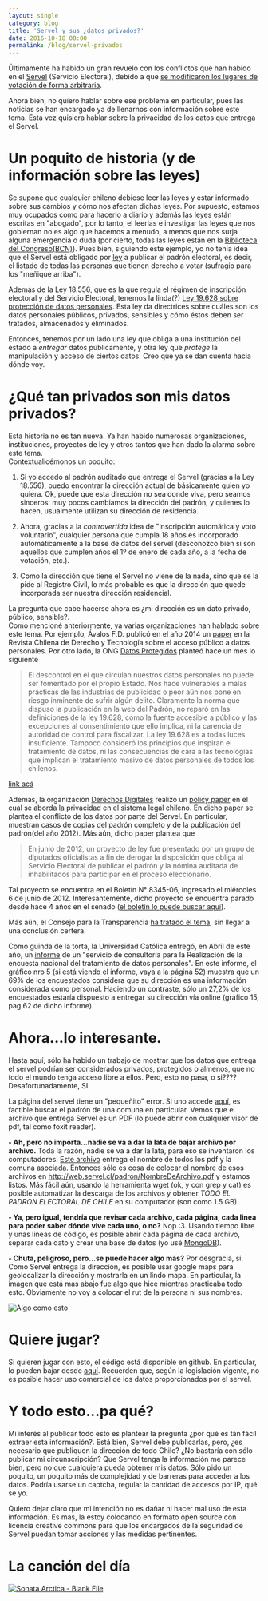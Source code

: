 ```yaml
---
layout: single
category: blog
title: 'Servel y sus ¿datos privados?'
date: 2016-10-18 08:00
permalink: /blog/servel-privados
---
```



Últimamente ha habido un gran revuelo con los conflictos que han habido en el [Servel](http://www.servel.cl)  (Servicio Electoral), debido a que [se modificaron los lugares de votación de forma arbitraria](http://www.24horas.cl/municipales-2016/registro-civil-contradice-al-servel-y-afirma-que-cambios-de-domicilio-afectan-a-17-mil-chilenos-2161520).

Ahora bien, no quiero hablar sobre ese problema en particular, pues las noticias se han encargado ya de llenarnos con información sobre este tema.  Esta vez quisiera hablar sobre la privacidad de los datos que entrega el Servel.

# Un poquito de historia (y de información sobre las leyes)
Se supone que cualquier chileno debiese leer las leyes y estar informado sobre sus cambios y cómo nos afectan dichas leyes. Por supuesto, estamos muy ocupados como para hacerlo a diario y además las leyes están escritas en "abogado", por lo tanto, el leerlas e investigar las leyes que nos gobiernan no es algo que hacemos a menudo, a menos que nos surja alguna emergencia o duda (por cierto, todas las leyes están en la [Biblioteca del Congreso(BCN)](http://www.bcn.cl)).  Pues bien, siguiendo este ejemplo, yo no tenía idea que el Servel está obligado por [ley](http://servel.cl/inscripciones-electorales-y-servicio-electoral/) a publicar el padrón electoral, es decir, el listado de todas las personas que tienen derecho a votar (sufragio para los "meñique arriba").

Además de la Ley 18.556, que es la que regula el régimen de inscripción electoral y del Servicio Electoral, tenemos la linda(?) [Ley 19.628 sobre protección de datos personales](http://www.leychile.cl/Navegar?idNorma=141599).  Esta ley da directrices sobre cuáles son los datos personales públicos, privados, sensibles y cómo éstos deben ser tratados, almacenados y eliminados.

Entonces, tenemos por un lado una ley que obliga a una institución del estado a *entregar* datos públicamente, y otra ley que *protege* la manipulación y acceso de ciertos datos. Creo que ya se dan cuenta hacia dónde voy.

# ¿Qué tan privados son mis datos privados?
Esta historia no es tan nueva.  Ya han habido numerosas organizaciones, instituciones, proyectos de ley y otros tantos que han dado la alarma sobre este tema.  
Contextualicémonos un poquito:

1. Si yo accedo al padrón auditado que entrega el Servel (gracias a la Ley 18.556), puedo encontrar la dirección actual de básicamente quien yo quiera. Ok, puede que esta dirección no sea donde viva, pero seamos sinceros: muy pocos cambiamos la dirección del padrón, y quienes lo hacen, usualmente utilizan su dirección de residencia.

2. Ahora, gracias a la *controvertida* idea de "inscripción automática y voto voluntario", cualquier persona que cumpla 18 años es incorporado automáticamente a la base de datos del servel (desconozco bien si son aquellos que cumplen años el 1º de enero de cada año, a la fecha de votación, etc.).

3. Como la dirección que tiene el Servel no viene de la nada, sino que se la pide al Registro Civil, lo más probable es que la dirección que quede incorporada ser nuestra dirección residencial.

La pregunta que cabe hacerse ahora es ¿mi dirección es un dato privado, público, sensible?.  
Como mencioné anteriormente, ya varias organizaciones han hablado sobre este tema. Por ejemplo, Ávalos F.D. publicó en el año 2014 un [paper](http://www.semanariorepublicano.uchile.cl/index.php/RCHDT/article/viewArticle/33276) en la Revista Chilena de Derecho y Tecnología sobre el acceso público a datos personales.
Por otro lado, la ONG [Datos Protegidos](http://datosprotegidos.cl) planteó hace un mes lo siguiente

>El descontrol en el que circulan nuestros datos personales no puede ser fomentado por el propio Estado. Nos hace vulnerables a malas prácticas de las industrias de publicidad o peor aún nos pone en riesgo inminente de sufrir algún delito. Claramente la norma que dispuso la publicación en la web del Padrón, no reparó en las definiciones de la ley 19.628, como la fuente accesible a público y las excepciones al consentimiento que ello implica, ni la carencia de autoridad de control para fiscalizar. La ley 19.628 es a todas luces insuficiente. Tampoco consideró los principios que inspiran el tratamiento de datos, ni las consecuencias de cara a las tecnologías que implican el tratamiento masivo de datos personales de todos los chilenos.

[link acá](http://datosprotegidos.cl/servel-y-proteccion-de-datos-personales/)

Además, la organización [Derechos Digitales](https://www.derechosdigitales.org) realizó un [policy paper](https://www.derechosdigitales.org/wp-content/uploads/pp-08.pdf) en el cual se aborda la privacidad en el sistema legal chileno.  En dicho paper se plantea el conflicto de los datos por parte del Servel.  En particular, muestran casos de copias del padrón completo y de la publicación del padrón(del año 2012). Más aún, dicho paper plantea que 

>En junio de 2012, un proyecto de ley fue presentado por un grupo de diputados oficialistas a fin de derogar la disposición que obliga al Servicio Electoral de publicar el padrón y la nómina auditada de inhabilitados para participar en el proceso eleccionario.

Tal proyecto se encuentra en el Boletín N° 8345-06, ingresado el miércoles 6 de junio de 2012.  Interesantemente, dicho proyecto se encuentra parado desde hace 4 años en el senado ([el boletín lo puede buscar aquí](http://www.senado.cl/appsenado/templates/tramitacion/index.php)).

Más aún, el Consejo para la Transparencia [ha tratado el tema](http://www.consejotransparencia.cl/consejo/site/artic/20121213/asocfile/20121213160518/proteccion_datos_final.pdf), sin llegar a una conclusión certera.

Como guinda de la torta, la Universidad Católica entregó, en Abril de este año, un [informe](http://datosprotegidos.cl/wp-content/uploads/2016/09/encuesta-datos-personales.-1.pdf) de un "servicio de consultoría para la Realización de la encuesta nacional del tratamiento de datos personales". En este informe, el gráfico nro 5 (si está viendo el informe, vaya a la página 52) muestra que un 69% de los encuestados considera que su dirección es una información considerada como personal. Haciendo un contraste, sólo un 27,2% de los encuestados estaría dispuesto a entregar su dirección vía online (gráfico 15, pag 62 de dicho informe).

# Ahora...lo interesante.
Hasta aquí, sólo ha habido un trabajo de mostrar que los datos que entrega el servel podrían ser considerados privados, protegidos o almenos, que no todo el mundo tenga acceso libre a ellos. Pero, esto no pasa, o si????
Desafortunadamente, SI.

La página del servel tiene un "pequeñito" error.  Si uno accede [aquí](http://web.servel.cl/padronDefinitivo.html), es factible buscar el padrón de una comuna en particular.  Vemos que el archivo que entrega Servel es un PDF (lo puede abrir con cualquier visor de pdf, tal como foxit reader).

**- Ah, pero no importa...nadie se va a dar la lata de bajar archivo por archivo.**
Toda la razón, nadie se va a dar la lata, para eso se inventaron los computadores.  [Este archivo](http://web.servel.cl/archivos.xml) entrega el nombre de todos los pdf y la comuna asociada.  Entonces sólo es cosa de colocar el nombre de esos archivos en http://web.servel.cl/padron/NombreDeArchivo.pdf y estamos listos.
Más fácil aún, usando la herramienta wget (ok, y con grep y cat) es posible automatizar la descarga de los archivos y obtener *TODO EL PADRON ELECTORAL DE CHILE* en su computador (son como 1.5 GB)

**- Ya, pero igual, tendría que revisar cada archivo, cada página, cada linea para poder saber dónde vive cada uno, o no?**
Nop :3.  Usando tiempo libre y unas lineas de código, es posible abrir cada página de cada archivo, separar cada dato y crear una base de datos (yo usé [MongoDB](https://www.mongodb.com/es)).

**- Chuta, peligroso, pero...se puede hacer algo más?**
Por desgracia, si.  Como Servel entrega la dirección, es posible usar google maps para geolocalizar la dirección y mostrarla en un lindo mapa. En particular, la imagen que está mas abajo fue algo que hice mientras practicaba todo esto. Obviamente no voy a colocar el rut de la persona ni sus nombres.

![Algo como esto](https://www.dropbox.com/s/67bxu1j5yt9bz2a/servel.jpg?dl=0)

# Quiere jugar?
Si quieren jugar con esto, el código está disponible en github. En particular, lo pueden bajar desde [aquí](https://github.com/jpalma-espinosa/servel).
Recuerden que, según la legislación vigente, no es posible hacer uso comercial de los datos proporcionados por el servel.

# Y todo esto...pa qué?
Mi interés al publicar todo esto es plantear la pregunta ¿por qué es tán fácil extraer esta información?. Está bien, Servel debe publicarlas, pero, ¿es necesario que publiquen la dirección de todo Chile? ¿No bastaría con sólo publicar mi circunscripción? Que Servel tenga la información me parece bien, pero no que cualquiera pueda obtener mis datos.  Sólo pido un poquito, un poquito más de complejidad y de barreras para acceder a los datos. Podría usarse un captcha, regular la cantidad de accesos por IP, qué se yo.

Quiero dejar claro que mi intención no es dañar ni hacer mal uso de esta información.  Es mas, la estoy colocando en formato open source con licencia creative commons para que los encargados de la seguridad de Servel puedan tomar acciones y las medidas pertinentes.

# La canción del día
[![Sonata Arctica - Blank File](http://images.genius.com/a0c8a2e63ce63a910a3df7461fe38f27.715x716x1.jpg)](https://www.youtube.com/watch?v=f8S3DPc8x3U)
